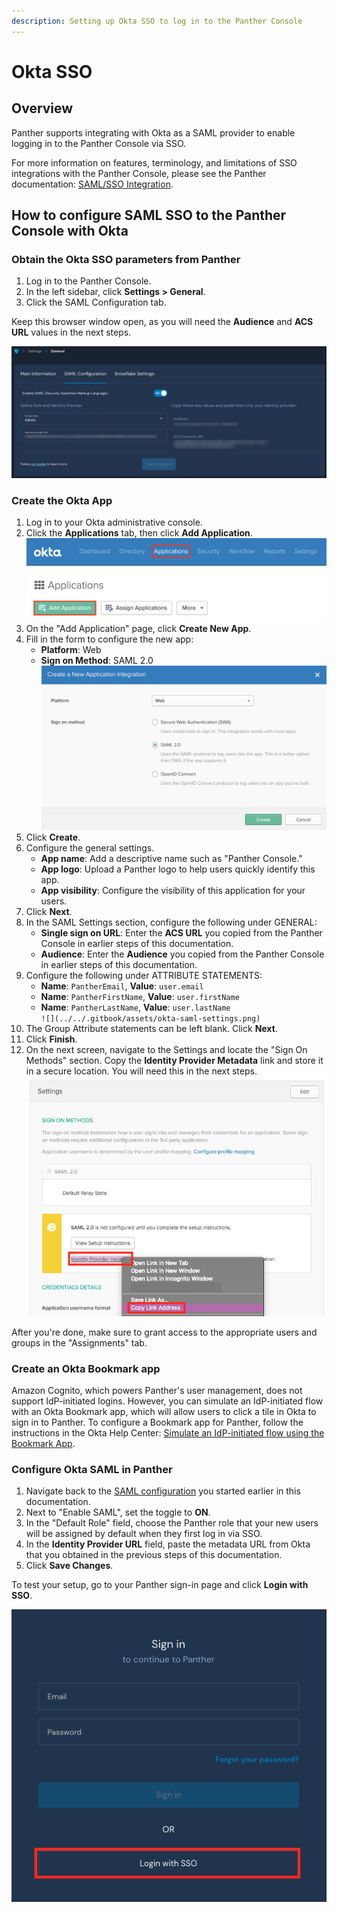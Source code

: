 ```yaml
---
description: Setting up Okta SSO to log in to the Panther Console
---
```


# Okta SSO

## Overview

Panther supports integrating with Okta as a SAML provider to enable logging in to the Panther Console via SSO.

For more information on features, terminology, and limitations of SSO integrations with the Panther Console, please see the Panther documentation: [SAML/SSO Integration](https://docs.panther.com/system-configuration/saml).

## How to configure SAML SSO to the Panther Console with Okta

### Obtain the Okta SSO parameters from Panther

1. Log in to the Panther Console.
2. In the left sidebar, click **Settings > General**.
3. Click the SAML Configuration tab.

Keep this browser window open, as you will need the **Audience** and **ACS URL** values in the next steps.

![The General Settings page in Panther is open to the SAML Configuration tab, which displays the Audience and ACS URL fields.](../../.gitbook/assets/panther-sso.png)

### Create the Okta App

1. Log in to your Okta administrative console.
2. &#x20;Click the **Applications** tab, then click **Add Application**.\
   ![](../../.gitbook/assets/okta-add-app.png)
3. On the "Add Application" page, click **Create New App**.
4. Fill in the form to configure the new app:
   * **Platform**: Web
   * **Sign on Method**: SAML 2.0\
     ![](../../.gitbook/assets/saml-okta.png)
5. Click **Create**.
6. Configure the general settings.
   * **App name**: Add a descriptive name such as "Panther Console."&#x20;
   * **App logo**: Upload a Panther logo to help users quickly identify this app.
   * **App visibility**: Configure the visibility of this application for your users.
7. Click **Next**.&#x20;
8. In the SAML Settings section, configure the following under GENERAL:
   * **Single sign on URL**: Enter the **ACS URL** you copied from the Panther Console in earlier steps of this documentation.
   * **Audience**: Enter the **Audience** you copied from the Panther Console in earlier steps of this documentation.
9. Configure the following under ATTRIBUTE STATEMENTS:
   * **Name**: `PantherEmail`, **Value**: `user.email`
   * **Name**: `PantherFirstName`, **Value**: `user.firstName`
   * **Name**: `PantherLastName`, **Value**: `user.lastName`\
     ``![](../../.gitbook/assets/okta-saml-settings.png)``
10. The Group Attribute statements can be left blank. Click **Next**.
11. Click **Finish**.
12. On the next screen, navigate to the Settings and locate the "Sign On Methods" section. Copy the **Identity Provider Metadata** link and store it in a secure location. You will need this in the next steps.\
    ![](../../.gitbook/assets/saml-okta-metadata.png)

After you're done, make sure to grant access to the appropriate users and groups in the "Assignments" tab.

### Create an Okta Bookmark app

Amazon Cognito, which powers Panther's user management, does not support IdP-initiated logins. However, you can simulate an IdP-initiated flow with an Okta Bookmark app, which will allow users to click a tile in Okta to sign in to Panther. To configure a Bookmark app for Panther, follow the instructions in the Okta Help Center: [Simulate an IdP-initiated flow using the Bookmark App](https://help.okta.com/en/prod/Content/Topics/Apps/Apps\_Bookmark\_App.htm).

### Configure Okta SAML in Panther

1. Navigate back to the [SAML configuration](okta.md#obtain-the-g-suite-sso-parameters-from-panther) you started earlier in this documentation.
2. Next to "Enable SAML", set the toggle to **ON**.&#x20;
3. In the "Default Role" field, choose the Panther role that your new users will be assigned by default when they first log in via SSO.
4. In the **Identity Provider URL** field, paste the metadata URL from Okta that you obtained in the previous steps of this documentation.
5. Click **Save Changes**.

To test your setup, go to your Panther sign-in page and click **Login with SSO**.

![The Panther login page displays a "Login with SSO" button at the bottom.](<../../../../.gitbook/assets/panther-login-sso (6) (1) (1) (1) (11) (1) (1) (23).png>)
